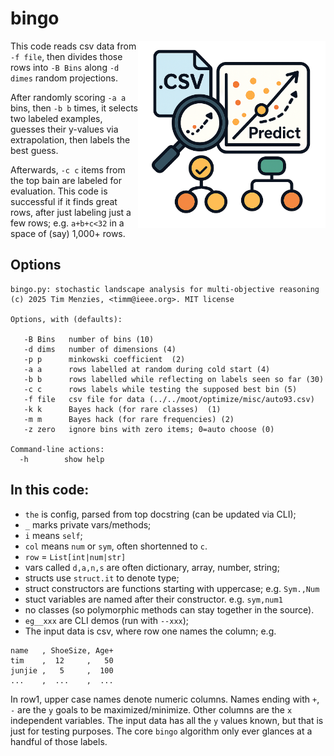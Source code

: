 
# bingo

<img src="docs/bingo.png" width=300 align=right>

This code reads csv data from `-f file`, then divides those rows into 
`-B Bins`  along `-d dimes` random projections. 
 
 After randomly scoring 
`-a a` bins, then `-b b` times, it selects two labeled examples, 
guesses their  y-values via extrapolation, then labels the best guess.
   
Afterwards, `-c c` items from the top bain are labeled for evaluation.
This code is successful if it finds great rows, after just labeling
just a few rows; e.g. `a+b+c<32` in a space of (say) 1,000+ rows.
    
## Options

```
bingo.py: stochastic landscape analysis for multi-objective reasoning
(c) 2025 Tim Menzies, <timm@ieee.org>. MIT license

Options, with (defaults):
  
   -B Bins   number of bins (10)
   -d dims   number of dimensions (4)
   -p p      minkowski coefficient  (2)
   -a a      rows labelled at random during cold start (4)
   -b b      rows labelled while reflecting on labels seen so far (30)
   -c c      rows labels while testing the supposed best bin (5)
   -f file   csv file for data (../../moot/optimize/misc/auto93.csv)
   -k k      Bayes hack (for rare classes)  (1)
   -m m      Bayes hack (for rare frequencies) (2)
   -z zero   ignore bins with zero items; 0=auto choose (0)

Command-line actions:
  -h        show help
```

## In this code:
- `the` is config, parsed from top docstring (can be updated via CLI);
- `_` marks private vars/methods;
- `i` means `self`;
- `col` means `num` or `sym`, often shortenned to `c`.
- `row` = `List[int|num|str]`
- vars called `d,a,n,s` are often dictionary, array, number, string;
- structs use `struct.it` to denote type;
- struct constructors are functions starting with uppercase; e.g. `Sym.,Num`
- stuct variables are named after their constructor. e.g. `sym,num1`
- no classes (so polymorphic methods can stay together in the source).
- `eg__xxx` are CLI demos (run with `--xxx`);
- The input data is csv,  where row one names the column;  e.g.
```
name   , ShoeSize, Age+
tim    ,  12     ,   50
junjie ,   5     ,  100
...    ,  ...    ,  ...
```
In row1, upper case names denote numeric columns. Names ending with `+`, `-` are
the `y` goals  to be maximized/minimize. Other columns are the 
`x` independent variables. The input data has all the `y` values known, but that
is just for testing purposes. The core `bingo` algorithm only ever glances at
a handful of those labels.
```

